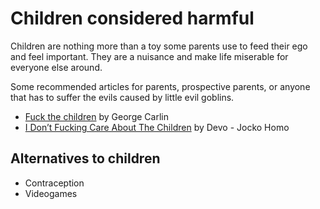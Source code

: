 Children considered harmful
===========================

Children are nothing more than a toy some parents use to feed their ego and feel important. They are a nuisance and make life miserable for everyone else around.

Some recommended articles for parents, prospective parents, or anyone that has to suffer the evils caused by little evil goblins.

* [Fuck the children](fuck_the_children) by George Carlin
* [I Don’t Fucking Care About The Children](i_dont_care) by Devo - Jocko Homo

Alternatives to children
------------------------

* Contraception
* Videogames

